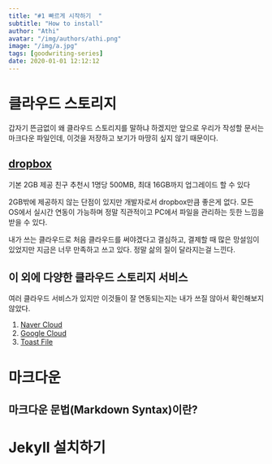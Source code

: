 ```yaml
---
title: "#1 빠르게 시작하기  "
subtitle: "How to install"
author: "Athi"
avatar: "/img/authors/athi.png"
image: "/img/a.jpg"
tags: [goodwriting-series]
date: 2020-01-01 12:12:12
---
```


# 클라우드 스토리지

갑자기 뜬금없이 왜 클라우드 스토리지를 말하냐 하겠지만
앞으로 우리가 작성할 문서는 마크다운 파일인데, 이것을 저장하고 보기가 마땅히 싶지 않기 때문이다.

## [dropbox](https://www.dropbox.com/)

기본 2GB 제공
친구 추천시 1명당 500MB, 최대 16GB까지 업그레이드 할 수 있다

2GB밖에 제공하지 않는 단점이 있지만
개발자로서 dropbox만큼 좋은게 없다.
모든 OS에서 실시간 연동이 가능하며 정말 직관적이고 PC에서 파일을 관리하는 듯한 느낌을 받을 수 있다.

내가 쓰는 클라우드로 처음 클라우드를 써야겠다고 결심하고, 결제할 때 많은 망설임이 있었지만 지금은 너무 만족하고 쓰고 있다.
정말 삶의 질이 달라지는걸 느낀다.

## 이 외에 다양한 클라우드 스토리지 서비스

여러 클라우드 서비스가 있지만 이것들이 잘 연동되는지는 내가 쓰질 않아서 확인해보지 않았다.

1. [Naver Cloud]()
2. [Google Cloud]()
3. [Toast File](https://file.toast.com/)

# 마크다운

## 마크다운 문법(Markdown Syntax)이란?

# Jekyll 설치하기
